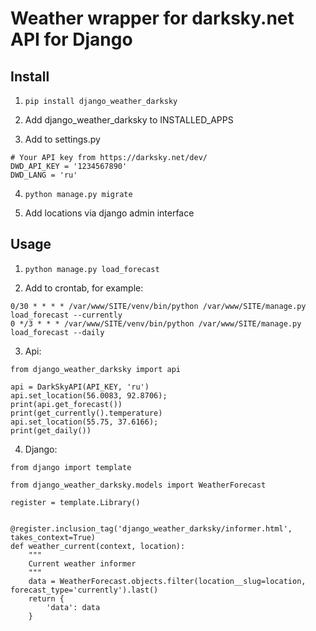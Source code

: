 Weather wrapper for darksky.net API for Django
==============================================

Install
-------

1) `pip install django_weather_darksky`

2) Add django_weather_darksky to INSTALLED_APPS

3) Add to settings.py
```
# Your API key from https://darksky.net/dev/
DWD_API_KEY = '1234567890'
DWD_LANG = 'ru'
```

4) `python manage.py migrate`

5) Add locations via django admin interface


Usage
-----
1) `python manage.py load_forecast`

2) Add to crontab, for example:
```
0/30 * * * * /var/www/SITE/venv/bin/python /var/www/SITE/manage.py load_forecast --currently
0 */3 * * * /var/www/SITE/venv/bin/python /var/www/SITE/manage.py load_forecast --daily
```

3) Api:

```
from django_weather_darksky import api

api = DarkSkyAPI(API_KEY, 'ru')
api.set_location(56.0083, 92.8706);
print(api.get_forecast())
print(get_currently().temperature)
api.set_location(55.75, 37.6166);
print(get_daily())
```

4) Django:

```
from django import template

from django_weather_darksky.models import WeatherForecast

register = template.Library()


@register.inclusion_tag('django_weather_darksky/informer.html', takes_context=True)
def weather_current(context, location):
    """
    Current weather informer
    """
    data = WeatherForecast.objects.filter(location__slug=location, forecast_type='currently').last()
    return {
        'data': data
    }

```